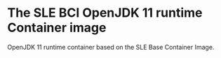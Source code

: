 # The SLE BCI OpenJDK 11 runtime Container image

OpenJDK 11 runtime container based on the SLE Base Container Image.
